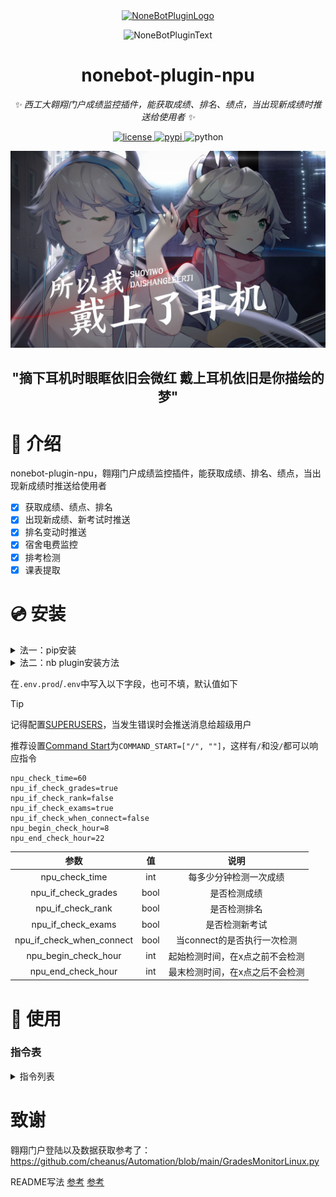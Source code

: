 <!-- markdownlint-disable MD033 MD036 MD041 -->

<div align="center">
  <a href="https://v2.nonebot.dev/store"><img src="https://github.com/A-kirami/nonebot-plugin-template/blob/resources/nbp_logo.png" width="180" height="180" alt="NoneBotPluginLogo"></a>
  <br>
  <p><img src="https://github.com/A-kirami/nonebot-plugin-template/blob/resources/NoneBotPlugin.svg" width="240" alt="NoneBotPluginText"></p>
</div>

<div align="center">

# nonebot-plugin-npu

_✨ 西工大翱翔门户成绩监控插件，能获取成绩、排名、绩点，当出现新成绩时推送给使用者 ✨_

</div>

<p align="center">
  <a href="https://github.com/qllokirin/nonebot-plugin-npu/blob/master/LICENSE">
    <img src="https://img.shields.io/github/license/qllokirin/nonebot-plugin-npu.svg" alt="license">
  </a>
  <a href="https://pypi.python.org/pypi/nonebot-plugin-npu">
    <img src="https://img.shields.io/pypi/v/nonebot-plugin-npu.svg" alt="pypi">
  </a>
  <img src="https://img.shields.io/badge/python-3.9+-blue.svg" alt="python">
</p>
<p align="center">
  <a href="https://www.bilibili.com/video/BV1ga411T7mv">
    <img src="images/headset.jpg" alt="【洛天依原创】所以我戴上了耳机【COP投稿十周年】">
  </a>
</p>
<h2 align="center">"摘下耳机时眼眶依旧会微红
戴上耳机依旧是你描绘的梦"
</h2>

# 📖 介绍

nonebot-plugin-npu，翱翔门户成绩监控插件，能获取成绩、排名、绩点，当出现新成绩时推送给使用者

- [x] 获取成绩、绩点、排名
- [x] 出现新成绩、新考试时推送
- [x] 排名变动时推送
- [x] 宿舍电费监控
- [x] 排考检测
- [x] 课表提取

# 💿 安装

<details>
<summary>法一：pip安装</summary>

* 1.激活python环境

  ```
  .\.venv\Scripts\activate   				(Windows)
  source \.venv\Scripts\activate			(Ubuntu)
  ```

* 2.安装

  ```
  pip install nonebot-plugin-npu
  ```
  
* 3.安装wkhtmltopdf

  ```
  打开https://wkhtmltopdf.org/downloads.html安装
  ```
  

打开 nonebot2 项目根目录下的 `pyproject.toml` 文件, 在 `[tool.nonebot]` 部分追加写入

```
plugins = ["nonebot-plugin-apscheduler", "nonebot-plugin-waiter", "nonebot-plugin-npu"]
```

</details>

<details>
<summary>法二：nb plugin安装方法</summary>

......

</details>

在`.env.prod`/`.env`中写入以下字段，也可不填，默认值如下

> [!TIP]
>
> 记得配置[SUPERUSERS](https://nonebot.dev/docs/appendices/config#superusers)，当发生错误时会推送消息给超级用户
>
> 推荐设置[Command Start](https://nonebot.dev/docs/appendices/config#command-start-%E5%92%8C-command-separator)为`COMMAND_START=["/", ""]`，这样有`/`和没`/`都可以响应指令

```
npu_check_time=60
npu_if_check_grades=true
npu_if_check_rank=false
npu_if_check_exams=true
npu_if_check_when_connect=false
npu_begin_check_hour=8
npu_end_check_hour=22
```

|        参数         |  值  |          说明          |
| :-----------------: | :--: | :--------------------: |
|   npu_check_time    | int  | 每多少分钟检测一次成绩 |
| npu_if_check_grades | bool |      是否检测成绩      |
|  npu_if_check_rank  | bool |      是否检测排名      |
| npu_if_check_exams  | bool |     是否检测新考试     |
| npu_if_check_when_connect  | bool |     当connect的是否执行一次检测     |
| npu_begin_check_hour | int | 起始检测时间，在x点之前不会检测 |
| npu_end_check_hour | int | 最末检测时间，在x点之后不会检测 |

# 🎉 使用

### 指令表

<details>
<summary>指令列表</summary>

|         指令          |   范围    |                           说明                           |           示例           |
| :-------------------: | :-------: | :------------------------------------------------------: | :----------------------: |
|       **/翱翔**       | 私聊/艾特 |                       登陆翱翔门户                       |   ![](images/翱翔.png)   |
|       /翱翔成绩       | 私聊/艾特 |                     获取本学期的成绩                     | ![](images/翱翔成绩.png) |
|       /翱翔排名       | 私聊/艾特 |                       获取排名信息                       |     ![](images/翱翔排名.png)     |
|       /翱翔考试       | 私聊/艾特 |                   获取未结束的考试信息                   |     ![](images/翱翔考试.png)     |
|       /翱翔课表       | 私聊/艾特 |           获取课表（需要搭配wake up软件使用）            |     ![](images/翱翔课表.png)     |
| /翱翔退出登陆（登录） | 私聊/艾特 |                         退出登陆                         |     ![](images/翱翔退出登陆.png)     |
|     /翱翔全部成绩     | 私聊/艾特 |                       获取全部成绩                       |     ![](images/翱翔全部成绩.png)     |
|     /翱翔全部考试     | 私聊/艾特 |                     获取全部考试信息                     |     ![](images/翱翔全部考试.png)     |
|  /翱翔加权百分制成绩  | 私聊/艾特 |                    计算加权百分制成绩                    |     ![](images/翱翔加权百分制成绩.png)     |
|     /翱翔电费绑定     | 私聊/艾特 | 绑定宿舍，当电费小于25时会推送消息，每天中午12点检测一次 |     ![](images/翱翔电费绑定.png)     |
|     /翱翔电费查询     | 私聊/艾特 |                       查询当前电费                       |     ![](images/翱翔电费查询.png)     |
|     /翱翔电费解绑     | 私聊/艾特 |                       解除宿舍绑定                       |     ![](images/翱翔电费解绑.png)     |

</details>

# 致谢

翱翔门户登陆以及数据获取参考了：https://github.com/cheanus/Automation/blob/main/GradesMonitorLinux.py

README写法 [参考](https://github.com/A-kirami/nonebot-plugin-template/blob/master/README.md) [参考](https://github.com/WJZ-P/LiteLoaderQQNT-Echo-Message/blob/main/README.md)
